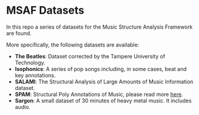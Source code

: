 MSAF Datasets
=============

In this repo a series of datasets for the Music Structure Analysis Framework are found.

More specifically, the following datasets are available:

* **The Beatles**: Dataset corrected by the Tampere University of Technology.
* **Isophonics**: A series of pop songs including, in some cases, beat and key annotations.
* **SALAMI**: The Structural Analysis of Large Amounts of Music Information dataset.
* **SPAM**: Structural Poly Annotations of Music, please read more [here](https://github.com/urinieto/msaf-data/tree/master/SPAM).
* **Sargon**: A small dataset of 30 minutes of heavy metal music. It includes audio.
